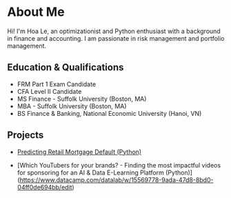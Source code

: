 # About Me

Hi! I'm Hoa Le, an optimizationist and Python enthusiast with a background in finance and accounting. I am passionate in risk management and portfolio management.

## Education & Qualifications
- FRM Part 1 Exam Candidate                                     
- CFA Level II Candidate                                        
- MS Finance - Suffolk University (Boston, MA)                  
- MBA - Suffolk University (Boston, MA)                         
- BS Finance & Banking, National Economic University (Hanoi, VN)


## Projects
- [Predicting Retail Mortgage Default (Python)](https://github.com/Hoale2908/retail_mortgage/blob/a4f35e5efdadcb9ecf4a7e41cda5a45583035766/Retail%20Mortgage%20Portfolio%20Model.ipynb)

- [Which YouTubers for your brands? - Finding the most impactful videos for sponsoring for an AI & Data E-Learning Platform (Python)]
(https://www.datacamp.com/datalab/w/15569778-9ada-47d8-8bd0-04ff0de694bb/edit)